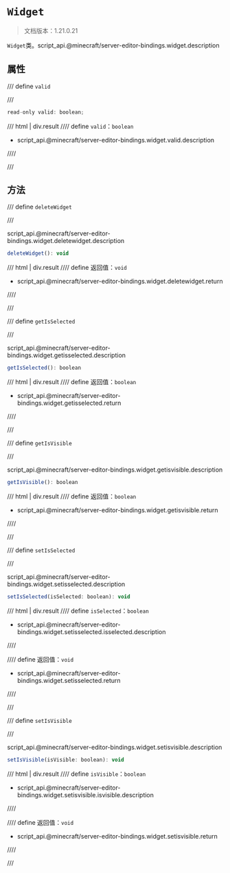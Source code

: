 # `Widget`

> 文档版本：1.21.0.21

`Widget`类。script_api.@minecraft/server-editor-bindings.widget.description

## 属性

/// define
`valid`


///

```js
read-only valid: boolean;
```

/// html | div.result
//// define
`valid`：`boolean`

- script_api.@minecraft/server-editor-bindings.widget.valid.description


////

///


## 方法

/// define
`deleteWidget`


///

script_api.@minecraft/server-editor-bindings.widget.deletewidget.description

```js
deleteWidget(): void
```

/// html | div.result
//// define
返回值：`void`

- script_api.@minecraft/server-editor-bindings.widget.deletewidget.return


////

///


/// define
`getIsSelected`


///

script_api.@minecraft/server-editor-bindings.widget.getisselected.description

```js
getIsSelected(): boolean
```

/// html | div.result
//// define
返回值：`boolean`

- script_api.@minecraft/server-editor-bindings.widget.getisselected.return


////

///


/// define
`getIsVisible`


///

script_api.@minecraft/server-editor-bindings.widget.getisvisible.description

```js
getIsVisible(): boolean
```

/// html | div.result
//// define
返回值：`boolean`

- script_api.@minecraft/server-editor-bindings.widget.getisvisible.return


////

///


/// define
`setIsSelected`


///

script_api.@minecraft/server-editor-bindings.widget.setisselected.description

```js
setIsSelected(isSelected: boolean): void
```

/// html | div.result
//// define
`isSelected`：`boolean`

- script_api.@minecraft/server-editor-bindings.widget.setisselected.isselected.description


////

//// define
返回值：`void`

- script_api.@minecraft/server-editor-bindings.widget.setisselected.return


////

///


/// define
`setIsVisible`


///

script_api.@minecraft/server-editor-bindings.widget.setisvisible.description

```js
setIsVisible(isVisible: boolean): void
```

/// html | div.result
//// define
`isVisible`：`boolean`

- script_api.@minecraft/server-editor-bindings.widget.setisvisible.isvisible.description


////

//// define
返回值：`void`

- script_api.@minecraft/server-editor-bindings.widget.setisvisible.return


////

///

